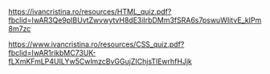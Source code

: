 https://ivancristina.ro/resources/HTML_quiz.pdf?fbclid=IwAR3Qe9pIBUvtZwvwytvH8dE3iIrbDMm3fSRA6s7pswuWIitvE_kIPm8m7zc


https://www.ivancristina.ro/resources/CSS_quiz.pdf?fbclid=IwAR1rikbMC73UK-fLXmKFmLP4UILYw5CwlmzcBvGGujZIChjsTlEwrhfHJjk
